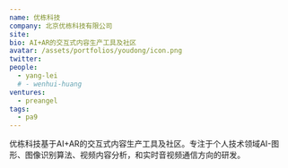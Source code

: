 ```yaml
---
name: 优栋科技
company: 北京优栋科技有限公司
site: 
bio: AI+AR的交互式内容生产工具及社区
avatar: /assets/portfolios/youdong/icon.png
twitter: 
people:
  - yang-lei
  # - wenhui-huang
ventures:
  - preangel
tags:
  - pa9
---
```


优栋科技基于AI+AR的交互式内容生产工具及社区。专注于个人技术领域AI-图形、图像识别算法、视频内容分析，和实时音视频通信方向的研发。
